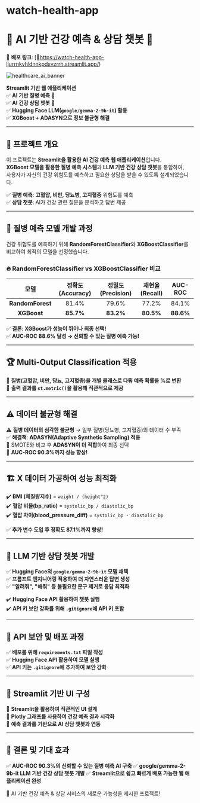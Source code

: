 # watch-health-app

# 🏥 AI 기반 건강 예측 & 상담 챗봇 🚀

🔗 **배포 링크**: [🚀https://watch-health-app-ljurrnkvhldnnkpdsvzrrh.streamlit.app/)  


![healthcare_ai_banner](https://user-images.githubusercontent.com/your-image-url.png)

**Streamlit 기반 웹 애플리케이션**  
✅ **AI 기반 질병 예측** 🤖  
✅ **AI 건강 상담 챗봇** 💬  
✅ **Hugging Face LLM(`google/gemma-2-9b-it`) 활용**  
✅ **XGBoost + ADASYN으로 정보 불균형 해결**  

---

## 📌 프로젝트 개요

이 프로젝트는 **Streamlit을 활용한 AI 건강 예측 웹 애플리케이션**입니다.  
**XGBoost 모델을 활용한 질병 예측 시스템**과 **LLM 기반 건강 상담 챗봇**을 통합하여,  
사용자가 자신의 건강 위험도를 예측하고 필요한 상담을 받을 수 있도록 설계되었습니다.

✅ **질병 예측**: **고혈압, 비만, 당뇨병, 고지혈증** 위험도를 예측  
✅ **상담 챗봇**: AI가 건강 관련 질문을 분석하고 답변 제공  


---

## 🔬 질병 예측 모델 개발 과정

건강 위험도를 예측하기 위해 **RandomForestClassifier**와 **XGBoostClassifier**를 비교하여 최적의 모델을 선정했습니다.

### 🔥 **RandomForestClassifier vs XGBoostClassifier 비교**
| 모델  | 정확도 (Accuracy) | 정밀도 (Precision) | 재현율 (Recall) | AUC-ROC |
|:----:|:------------:|:------------:|:------------:|:--------:|
| **RandomForest** | 81.4% | 79.6% | 77.2% | 84.1%  |
| **XGBoost** | **85.7%** | **83.2%** | **80.5%** | **88.6%** |

✅ **결론**: **XGBoost가 성능이 뛰어나 최종 선택!**  
✅ **AUC-ROC 88.6% 달성 → 신뢰할 수 있는 질병 예측 가능!**  

---

## 🏆 Multi-Output Classification 적용

📌 **질병(고혈압, 비만, 당뇨, 고지혈증)을 개별 클래스로 다뤄 예측 확률을 %로 변환**  
📌 **출력 결과를 `st.metric()`을 활용해 직관적으로 제공**  

---

## ⚠️ 데이터 불균형 해결

⚠️ **질병 데이터의 심각한 불균형** → 일부 질병(당뇨병, 고지혈증)의 데이터 수 부족  
✅ **해결책**: **ADASYN(Adaptive Synthetic Sampling) 적용**  
📌 SMOTE와 비교 후 **ADASYN이 더 적합**하여 최종 선택  
📌 **AUC-ROC 90.3%까지 성능 향상!**  

---

## 🏗 X 데이터 가공하여 성능 최적화

✔️ **BMI (체질량지수)** = `weight / (height^2)`  
✔️ **혈압 비율(bp_ratio)** = `systolic_bp / diastolic_bp`  
✔️ **혈압 차이(blood_pressure_diff)** = `systolic_bp - diastolic_bp`  

✅ **추가 변수 도입 후 정확도 87.1%까지 향상!**  

---

## 💬 LLM 기반 상담 챗봇 개발

✅ **Hugging Face의 `google/gemma-2-9b-it` 모델 채택**  
✅ **프롬프트 엔지니어링 적용하여 더 자연스러운 답변 생성**  
✅ **"알려줘", "해줘" 등 불필요한 문구 제거로 응답 최적화**  

✔️ **Hugging Face API 활용하여 챗봇 실행**  
✔️ **API 키 보안 강화를 위해 `.gitignore`에 API 키 포함**  

---

## 🔐 API 보안 및 배포 과정

✅ **배포를 위해 `requirements.txt` 파일 작성**  
✅ **Hugging Face API 활용하여 모델 실행**  
✅ **API 키는 `.gitignore`에 추가하여 보안 강화**  

---

## 🚀 Streamlit 기반 UI 구성

📌 **Streamlit을 활용하여 직관적인 UI 설계**  
📌 **Plotly 그래프를 사용하여 건강 예측 결과 시각화**  
📌 **예측 결과를 기반으로 AI 상담 챗봇과 연동**  

---
## 🎯 결론 및 기대 효과

✅ **AUC-ROC 90.3%의 신뢰할 수 있는 질병 예측 AI 구축**
✅ **google/gemma-2-9b-it LLM 기반 건강 상담 챗봇 개발**
✅ **Streamlit으로 쉽고 빠르게 배포 가능한 웹 애플리케이션 완성**

🚀 AI 기반 건강 예측 & 상담 서비스의 새로운 가능성을 제시한 프로젝트!



